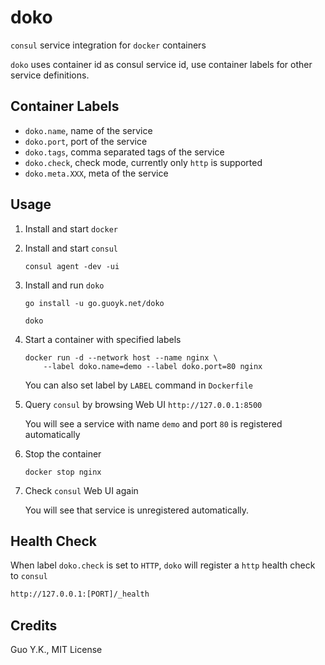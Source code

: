 # doko

`consul` service integration for `docker` containers

`doko` uses container id as consul service id, use container labels for other service definitions.

## Container Labels

* `doko.name`, name of the service
* `doko.port`, port of the service
* `doko.tags`, comma separated tags of the service
* `doko.check`, check mode, currently only `http` is supported
* `doko.meta.XXX`, meta of the service

## Usage

1. Install and start `docker`

2. Install and start `consul`

    ```
    consul agent -dev -ui
    ```

3. Install and run `doko`

    ```
    go install -u go.guoyk.net/doko

    doko
    ```

4. Start a container with specified labels

    ```
    docker run -d --network host --name nginx \
        --label doko.name=demo --label doko.port=80 nginx
    ```
    
    You can also set label by `LABEL` command in `Dockerfile`
    
5. Query `consul` by browsing Web UI `http://127.0.0.1:8500`

    You will see a service with name `demo` and port `80` is registered automatically

6. Stop the container

    ```
    docker stop nginx
    ```
    
7. Check `consul` Web UI again

    You will see that service is unregistered automatically.

## Health Check

When label `doko.check` is set to `HTTP`, `doko` will register a `http` health check to `consul`

```sh
http://127.0.0.1:[PORT]/_health
```

## Credits

Guo Y.K., MIT License
